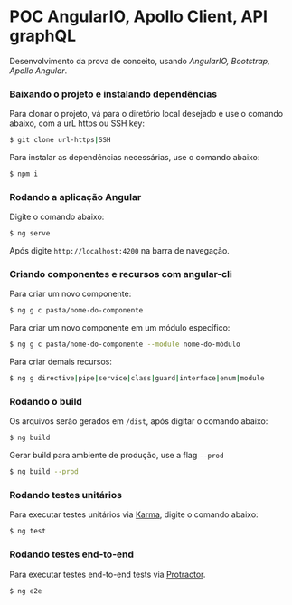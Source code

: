 # POC AngularIO, Apollo Client, API graphQL
Desenvolvimento da prova de conceito, usando *AngularIO, Bootstrap, Apollo Angular*.

### Baixando o projeto e instalando dependências
Para clonar o projeto, vá para o diretório local desejado e use o comando abaixo, com a urL https ou SSH key:
```sh
$ git clone url-https|SSH
```
Para instalar as dependências necessárias, use o comando abaixo:  
```sh
$ npm i
```

### Rodando a aplicação Angular
Digite o comando abaixo:
```sh
$ ng serve
```
Após digite `http://localhost:4200` na barra de navegação.

###  Criando componentes e recursos com angular-cli

Para criar um novo componente:
```sh
$ ng g c pasta/nome-do-componente
```
Para criar um novo componente em um módulo específico:
```sh
$ ng g c pasta/nome-do-componente --module nome-do-módulo
```
Para criar demais recursos:
```sh
$ ng g directive|pipe|service|class|guard|interface|enum|module
```

### Rodando o build
Os arquivos serão gerados em `/dist`, após digitar o comando abaixo:
```sh
$ ng build
```
Gerar build para ambiente de produção, use a flag `--prod`
```sh
$ ng build --prod
```

### Rodando testes unitários
Para executar testes unitários via [Karma](https://karma-runner.github.io), digite o comando abaixo:
```sh
$ ng test
```

### Rodando testes end-to-end
Para executar testes end-to-end tests via [Protractor](http://www.protractortest.org/).
```sh
$ ng e2e
```